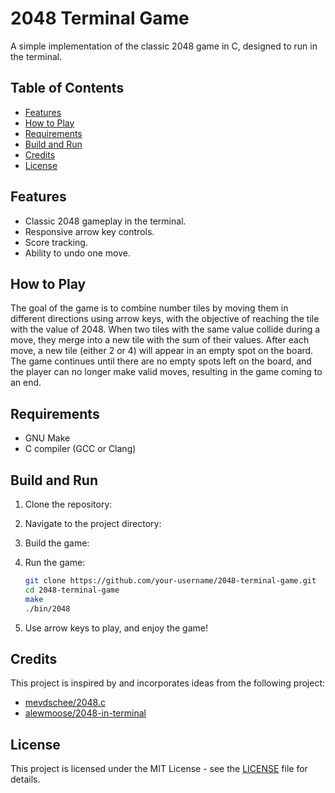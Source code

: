 # 2048 Terminal Game

A simple implementation of the classic 2048 game in C, designed to run in the terminal.

## Table of Contents

- [Features](#features)
- [How to Play](#how-to-play)
- [Requirements](#requirements)
- [Build and Run](#build-and-run)
- [Credits](#credits)
- [License](#license)

## Features

- Classic 2048 gameplay in the terminal.
- Responsive arrow key controls.
- Score tracking.
- Ability to undo one move.

## How to Play

The goal of the game is to combine number tiles by moving them in different directions using arrow keys, with the objective of reaching the tile with the value of 2048. When two tiles with the same value collide during a move, they merge into a new tile with the sum of their values. After each move, a new tile (either 2 or 4) will appear in an empty spot on the board. The game continues until there are no empty spots left on the board, and the player can no longer make valid moves, resulting in the game coming to an end.

## Requirements

- GNU Make
- C compiler (GCC or Clang)

## Build and Run

1. Clone the repository:
2. Navigate to the project directory:
3. Build the game:
4. Run the game:

    ```bash
    git clone https://github.com/your-username/2048-terminal-game.git
    cd 2048-terminal-game
    make
    ./bin/2048
    ```
5. Use arrow keys to play, and enjoy the game!

## Credits

This project is inspired by and incorporates ideas from the following project:

- [mevdschee/2048.c](https://github.com/mevdschee/2048.c)
- [alewmoose/2048-in-terminal](https://github.com/alewmoose/2048-in-terminal)


## License

This project is licensed under the MIT License - see the [LICENSE](LICENSE) file for details.
